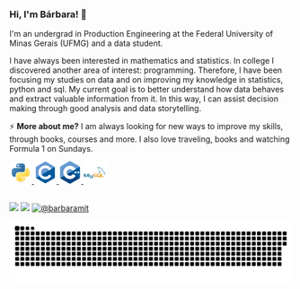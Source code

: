 ### Hi, I'm Bárbara!  👋


I'm an undergrad in Production Engineering at the Federal University of Minas Gerais (UFMG) and a data student. 

I have always been interested in mathematics and statistics. In college I discovered another area of interest: programming. Therefore, I have been focusing my studies on data and on improving my knowledge in statistics, python and sql. My current goal is to better understand how data behaves and extract valuable information from it. In this way, I can assist decision making through good analysis and data storytelling.

⚡ **More about me?** I am always looking for new ways to improve my skills, through books, courses and more. I also love traveling, books and watching Formula 1 on Sundays.


<p align="left">  <a href="https://www.python.org" target="_blank"> <img src="https://raw.githubusercontent.com/devicons/devicon/master/icons/python/python-original.svg" alt="python" width="40" height="40"/> </a><a href="https://www.cprogramming.com/" target="_blank"> <img src="https://raw.githubusercontent.com/devicons/devicon/master/icons/c/c-original.svg" alt="c" width="40" height="40"/> </a> <a href="https://www.w3schools.com/cpp/" target="_blank"> <img src="https://raw.githubusercontent.com/devicons/devicon/master/icons/cplusplus/cplusplus-original.svg" alt="cplusplus" width="40" height="40"/> </a>  <a href="https://www.mysql.com/" target="_blank"> <img src="https://raw.githubusercontent.com/devicons/devicon/master/icons/mysql/mysql-original-wordmark.svg" alt="mysql" width="40" height="40"/> </a> </p>

##

<div> 
  
  <a href = "mailto:barbaramitkalb@gmail.com"><img src="https://img.shields.io/badge/-Gmail-%23333?style=for-the-badge&logo=gmail&logoColor=white" target="_blank"></a>
  <a href="https://www.linkedin.com/in/barbaramitkiewicz" target="_blank"><img src="https://img.shields.io/badge/-LinkedIn-%230077B5?style=for-the-badge&logo=linkedin&logoColor=white" target="_blank"></a> 
  <a href="https://medium.com/@barbaramit" target="blank"><img src= "https://img.shields.io/badge/Medium-12100E?style=for-the-badge&logo=medium&logoColor=white" alt="@barbaramit"  /></a>
 
  ![Snake animation](https://github.com/barbaramit/barbaramit/blob/output/github-contribution-grid-snake.svg)
 
</div>
